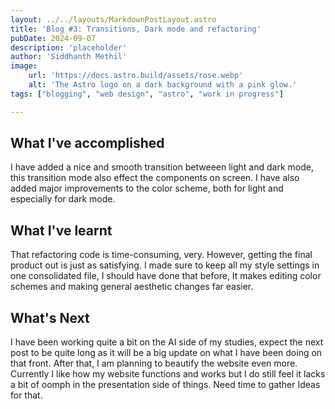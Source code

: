 ```yaml
---
layout: ../../layouts/MarkdownPostLayout.astro
title: 'Blog #3: Transitions, Dark mode and refactoring'
pubDate: 2024-09-07
description: 'placeholder'
author: 'Siddhanth Methil'
image:
    url: 'https://docs.astro.build/assets/rose.webp'
    alt: 'The Astro logo on a dark background with a pink glow.'
tags: ["blogging", "web design", "astro", "work in progress"]

---
```

## What I've accomplished
I have added a nice and smooth transition betweeen light and dark mode, this transition mode also effect the components on screen.
I have also added major improvements to the color scheme, both for light and especially for dark mode.

## What I've learnt
That refactoring code is time-consuming, very. However, getting the final product out is just as satisfying. I made sure to keep all my style settings in one consolidated file, I should have done that before, It makes editing color schemes and making general aesthetic changes far easier.

## What's Next
I have been working quite a bit on the AI side of my studies, expect the next post to be quite long as it will be a big update on what I have been doing on that front.
After that, I am planning to beautify the website even more. Currently I like how my website functions and works but I do still feel it lacks a bit of oomph in the presentation side of things. Need time to gather Ideas for that.

